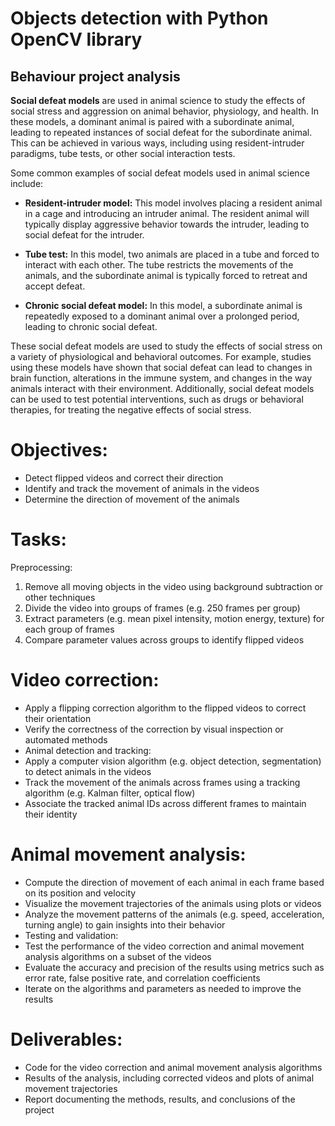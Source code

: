 # Objects detection with Python OpenCV library 

## Behaviour project analysis

**Social defeat models** are used in animal science to study the effects of social stress and aggression on animal behavior, physiology, and health. In these models, a dominant animal is paired with a subordinate animal, leading to repeated instances of social defeat for the subordinate animal. This can be achieved in various ways, including using resident-intruder paradigms, tube tests, or other social interaction tests.

Some common examples of social defeat models used in animal science include:

- **Resident-intruder model:** This model involves placing a resident animal in a cage and introducing an intruder animal. The resident animal will typically display aggressive behavior towards the intruder, leading to social defeat for the intruder.

- **Tube test:** In this model, two animals are placed in a tube and forced to interact with each other. The tube restricts the movements of the animals, and the subordinate animal is typically forced to retreat and accept defeat.

- **Chronic social defeat model:** In this model, a subordinate animal is repeatedly exposed to a dominant animal over a prolonged period, leading to chronic social defeat.

These social defeat models are used to study the effects of social stress on a variety of physiological and behavioral outcomes. For example, studies using these models have shown that social defeat can lead to changes in brain function, alterations in the immune system, and changes in the way animals interact with their environment. Additionally, social defeat models can be used to test potential interventions, such as drugs or behavioral therapies, for treating the negative effects of social stress.

# Objectives:

- Detect flipped videos and correct their direction
- Identify and track the movement of animals in the videos
- Determine the direction of movement of the animals

# Tasks:

Preprocessing:
1. Remove all moving objects in the video using background subtraction or other techniques
2. Divide the video into groups of frames (e.g. 250 frames per group)
3. Extract parameters (e.g. mean pixel intensity, motion energy, texture) for each group of frames
4. Compare parameter values across groups to identify flipped videos

# Video correction:

- Apply a flipping correction algorithm to the flipped videos to correct their orientation
- Verify the correctness of the correction by visual inspection or automated methods
- Animal detection and tracking:
- Apply a computer vision algorithm (e.g. object detection, segmentation) to detect animals in the videos
- Track the movement of the animals across frames using a tracking algorithm (e.g. Kalman filter, optical flow)
- Associate the tracked animal IDs across different frames to maintain their identity

# Animal movement analysis:

- Compute the direction of movement of each animal in each frame based on its position and velocity
- Visualize the movement trajectories of the animals using plots or videos
- Analyze the movement patterns of the animals (e.g. speed, acceleration, turning angle) to gain insights into their behavior
- Testing and validation:
- Test the performance of the video correction and animal movement analysis algorithms on a subset of the videos
- Evaluate the accuracy and precision of the results using metrics such as error rate, false positive rate, and correlation coefficients
- Iterate on the algorithms and parameters as needed to improve the results

# Deliverables:

- Code for the video correction and animal movement analysis algorithms
- Results of the analysis, including corrected videos and plots of animal movement trajectories
- Report documenting the methods, results, and conclusions of the project

